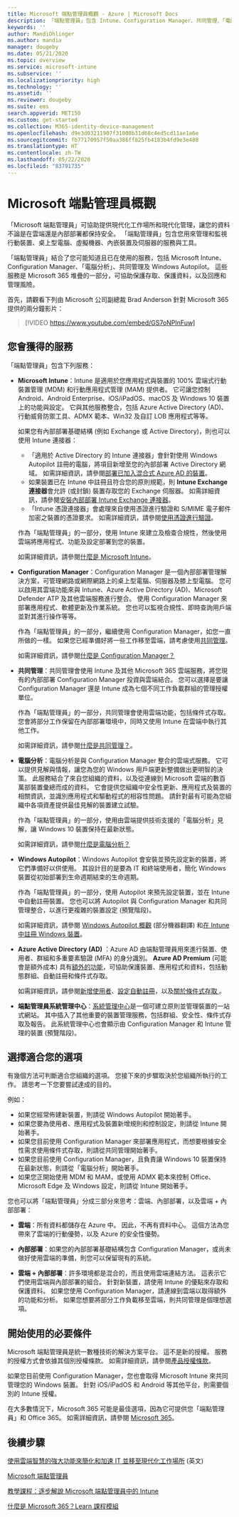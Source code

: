 ```yaml
---
title: Microsoft 端點管理員概觀 - Azure | Microsoft Docs
description: 「端點管理員」包含 Intune、Configuration Manager、共同管理、「電腦分析」、Windows Autopilot 及系統管理中心，用以管理所有裝置，包括內部部署。
keywords: ''
author: MandiOhlinger
ms.author: mandia
manager: dougeby
ms.date: 05/21/2020
ms.topic: overview
ms.service: microsoft-intune
ms.subservice: ''
ms.localizationpriority: high
ms.technology: ''
ms.assetid: ''
ms.reviewer: dougeby
ms.suite: ems
search.appverid: MET150
ms.custom: get-started
ms.collection: M365-identity-device-management
ms.openlocfilehash: d9e3d03211907f31008b31d68c4ed5cd11ae1a6e
ms.sourcegitcommit: fb77170957f50aa386ff825fb4183b4fd9e3e488
ms.translationtype: HT
ms.contentlocale: zh-TW
ms.lasthandoff: 05/22/2020
ms.locfileid: "83791735"
---
```

# <a name="microsoft-endpoint-manager-overview"></a>Microsoft 端點管理員概觀

「Microsoft 端點管理員」可協助提供現代化工作場所和現代化管理，讓您的資料不論是在雲端還是內部部署都保持安全。 「端點管理員」包含您用來管理和監視行動裝置、桌上型電腦、虛擬機器、內嵌裝置及伺服器的服務與工具。

「端點管理員」結合了您可能知道且已在使用的服務，包括 Microsoft Intune、Configuration Manager、「電腦分析」、共同管理及 Windows Autopilot。 這些服務是 Microsoft 365 堆疊的一部分，可協助保護存取、保護資料，以及回應和管理風險。

首先，請觀看下列由 Microsoft 公司副總裁 Brad Anderson 針對 Microsoft 365 提供的兩分鐘影片：

> [!VIDEO https://www.youtube.com/embed/GS7oNPInFuw]

## <a name="what-you-get"></a>您會獲得的服務

「端點管理員」包含下列服務：

- **Microsoft Intune**：Intune 是適用於您應用程式與裝置的 100% 雲端式行動裝置管理 (MDM) 和行動應用程式管理 (MAM) 提供者。 它可讓您控制 Android、Android Enterprise、iOS/iPadOS、macOS 及 Windows 10 裝置上的功能與設定。 它與其他服務整合，包括 Azure Active Directory (AD)、行動威脅防禦工具、ADMX 範本、Win32 及自訂 LOB 應用程式等等。

  如果您有內部部署基礎結構 (例如 Exchange 或 Active Directory)，則也可以使用 Intune 連接器：

  - 「適用於 Active Directory 的 Intune 連接器」會針對使用 Windows Autopilot 註冊的電腦，將項目新增至您的內部部署 Active Directory 網域。 如需詳細資訊，請參閱[部署已加入混合式 Azure AD 的裝置](/mem/intune/enrollment/windows-autopilot-hybrid)。
  - 如果裝置已在 Intune 中註冊且符合您的原則規範，則 **Intune Exchange 連接器**會允許 (或封鎖) 裝置存取您的 Exchange 伺服器。 如需詳細資訊，請參閱[安裝內部部署 Intune Exchange 連接器](/mem/intune/protect/exchange-connector-install)。
  - 「Intune 憑證連接器」會處理來自使用憑證進行驗證和 S/MIME 電子郵件加密之裝置的憑證要求。 如需詳細資訊，請參閱[使用憑證進行驗證](/mem/intune/protect/certificates-configure)。

  作為「端點管理員」的一部分，使用 Intune 來建立及檢查合規性，然後使用雲端將應用程式、功能及設定部署到您的裝置。

  如需詳細資訊，請參閱[什麼是 Microsoft Intune](https://docs.microsoft.com/intune/fundamentals/what-is-intune)。

- **Configuration Manager**：Configuration Manager 是一個內部部署管理解決方案，可管理網路或網際網路上的桌上型電腦、伺服器及膝上型電腦。 您可以啟用其雲端功能來與 Intune、Azure Active Directory (AD)、Microsoft Defender ATP 及其他雲端服務進行整合。 使用 Configuration Manager 來部署應用程式、軟體更新及作業系統。 您也可以監視合規性、即時查詢用戶端並對其進行操作等等。

  作為「端點管理員」的一部分，繼續使用 Configuration Manager，如您一直所做的一樣。 如果您已經準備好將一些工作移至雲端，請考慮使用[共同管理](https://docs.microsoft.com/configmgr/comanage/)。

  如需詳細資訊，請參閱[什麼是 Configuration Manager？](https://docs.microsoft.com/configmgr/core/understand/introduction)

- **共同管理**：共同管理會使用 Intune 及其他 Microsoft 365 雲端服務，將您現有的內部部署 Configuration Manager 投資與雲端結合。 您可以選擇是要讓 Configuration Manager 還是 Intune 成為七個不同工作負載群組的管理授權單位。

  作為「端點管理員」的一部分，共同管理會使用雲端功能，包括條件式存取。 您會將部分工作保留在內部部署環境中，同時又使用 Intune 在雲端中執行其他工作。

  如需詳細資訊，請參閱[什麼是共同管理？](https://docs.microsoft.com/configmgr/comanage/overview)。

- **電腦分析**：電腦分析是與 Configuration Manager 整合的雲端式服務。 它可以提供見解與情報，讓您為您的 Windows 用戶端更新整備做出更明智的決策。 此服務結合了來自您組織的資料，以及從連線到 Microsoft 雲端的數百萬部裝置彙總而成的資料。 它會提供您組織中安全性更新、應用程式及裝置的相關資訊，並識別應用程式和驅動程式的相容性問題。 請針對最有可能為您組織中各項資產提供最佳見解的裝置建立試驗。

  作為「端點管理員」的一部分，使用由雲端提供技術支援的「電腦分析」見解，讓 Windows 10 裝置保持在最新狀態。

  如需詳細資訊，請參閱[什麼是電腦分析？](https://docs.microsoft.com/configmgr/desktop-analytics/overview)

- **Windows Autopilot**：Windows Autopilot 會安裝並預先設定新的裝置，將它們準備好以供使用。 其設計目的是要為 IT 和終端使用者，簡化 Windows 裝置從初始部署到生命週期結束的生命週期。

  作為「端點管理員」的一部分，使用 Autopilot 來預先設定裝置，並在 Intune 中自動註冊裝置。 您也可以將 Autopilot 與 Configuration Manager 和共同管理整合，以進行更複雜的裝置設定 (預覽階段)。

  如需詳細資訊，請參閱 [Windows Autopilot 概觀](https://docs.microsoft.com/windows/deployment/windows-autopilot/windows-autopilot) \(部分機器翻譯\) 和[在 Intune 中註冊 Windows 裝置](/mem/intune/enrollment/enrollment-autopilot)。

- **Azure Active Directory (AD)** ：Azure AD 由端點管理員用來進行裝置、使用者、群組和多重要素驗證 (MFA) 的身分識別。 **Azure AD Premium** (可能會是額外成本) 具有[額外的功能](https://azure.microsoft.com/pricing/details/active-directory/)，可協助保護裝置、應用程式和資料，包括動態群組、自動註冊和條件式存取。

  如需詳細資訊，請參閱[新增使用者](/mem/intune/fundamentals/users-add)、[設定自動註冊](/mem/intune/enrollment/windows-enroll)，以及[關於條件式存取 ](/mem/intune/protect/conditional-access)。

- **端點管理員系統管理中心**：[系統管理中心](https://go.microsoft.com/fwlink/?linkid=2109431)是一個可建立原則並管理裝置的一站式網站。 其中插入了其他重要的裝置管理服務，包括群組、安全性、條件式存取及報告。 此系統管理中心也會顯示由 Configuration Manager 和 Intune 管理的裝置 (預覽階段)。

## <a name="choose-whats-right-for-you"></a>選擇適合您的選項

有幾個方法可判斷適合您組織的選項。 您接下來的步驟取決於您組織所執行的工作。 請思考一下您要嘗試達成的目的。

例如：

- 如果您經常佈建新裝置，則請從 Windows Autopilot 開始著手。
- 如果您要為使用者、應用程式及裝置新增規則和控制設定，則請從 Intune 開始著手。
- 如果您目前使用 Configuration Manager 來部署應用程式，而想要根據安全性需求使用條件式存取，則請從共同管理開始著手。
- 如果您目前使用 Configuration Manager，且負責讓 Windows 10 裝置保持在最新狀態，則請從「電腦分析」開始著手。
- 如果您正開始使用 MDM 和 MAM，或使用 ADMX 範本來控制 Office、Microsoft Edge 及 Windows 設定，則請從 Intune 開始著手。

您也可以將「端點管理員」分成三部分來思考：雲端、內部部署，以及雲端 + 內部部署：

- **雲端**：所有資料都儲存在 Azure 中。 因此，不再有資料中心。 這個方法為您帶來了雲端的行動優勢，以及 Azure 的安全性優勢。

- **內部部署**：如果您的內部部署基礎結構包含 Configuration Manager，或尚未做好使用雲端的準備，則您可以保留現有的系統。

- **雲端 + 內部部署**：許多環境都是混合的，而且使用雲端連結方法。 這表示它們使用雲端與內部部署的組合。 針對新裝置，請使用 Intune 的優點來存取和保護資料。 如果您使用 Configuration Manager，請連線到雲端以取得額外的功能和分析。 如果您想要將部分工作負載移至雲端，則共同管理是個理想選項。

## <a name="what-you-need-to-get-started"></a>開始使用的必要條件

Microsoft 端點管理員是統一數種技術的解決方案平台。 這不是新的授權。 服務的授權方式會依據其個別授權條款。 如需詳細資訊，請參閱[產品授權條款](https://www.microsoft.com/licensing/product-licensing/products)。

如果您目前使用 Configuration Manager，您也會取得 Microsoft Intune 來共同管理您的 Windows 裝置。 針對 iOS/iPadOS 和 Android 等其他平台，則需要個別的 Intune 授權。

在大多數情況下，Microsoft 365 可能是最佳選項，因為它可提供您「端點管理員」和 Office 365。 如需詳細資訊，請參閱 [Microsoft 365](https://www.microsoft.com/licensing/product-licensing/microsoft-365-enterprise)。

## <a name="next-steps"></a>後續步驟

[使用雲端智慧的強大功能來簡化和加速 IT 並移至現代化工作場所](https://www.microsoft.com/microsoft-365/blog/2019/11/04/use-the-power-of-cloud-intelligence-to-simplify-and-accelerate-it-and-the-move-to-a-modern-workplace/) \(英文\)

[Microsoft 端點管理員](https://www.microsoft.com/microsoft-365/microsoft-endpoint-manager)

[教學課程：逐步解說 Microsoft 端點管理員中的 Intune](/intune/fundamentals/tutorial-walkthrough-endpoint-manager)

[什麼是 Microsoft 365？Learn 課程模組](https://docs.microsoft.com/learn/modules/what-is-m365/index)
